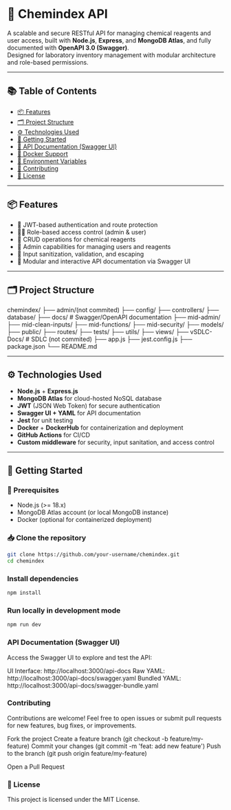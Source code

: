 # 🧪 Chemindex API

A scalable and secure RESTful API for managing chemical reagents and user access, built with **Node.js**, **Express**, and **MongoDB Atlas**, and fully documented with **OpenAPI 3.0 (Swagger)**.  
Designed for laboratory inventory management with modular architecture and role-based permissions.

---

## 📚 Table of Contents

- [📦 Features](#-features)
- [🗂️ Project Structure](#️-project-structure)
- [⚙️ Technologies Used](#️-technologies-used)
- [🚀 Getting Started](#-getting-started)
- [📘 API Documentation (Swagger UI)](#-api-documentation-swagger-ui)
- [🐳 Docker Support](#-docker-support)
- [🧩 Environment Variables](#-environment-variables)
- [🤝 Contributing](#-contributing)
- [📄 License](#-license)

---

## 📦 Features

- 🔐 JWT-based authentication and route protection
- 🧑‍💼 Role-based access control (admin & user)
- 🧪 CRUD operations for chemical reagents
- 👥 Admin capabilities for managing users and reagents
- 🧼 Input sanitization, validation, and escaping
- 📄 Modular and interactive API documentation via Swagger UI

---

## 🗂️ Project Structure

chemindex/
├── admin/(not commited)
├── config/
├── controllers/
├── database/
├── docs/ # Swagger/OpenAPI documentation
├── mid-admin/
├── mid-clean-inputs/
├── mid-functions/
├── mid-security/
├── models/
├── public/
├── routes/
├── tests/
├── utils/
├── views/
├── vSDLC-Docs/ # SDLC (not commited)
├── app.js
├── jest.config.js
├── package.json
└── README.md

---

## ⚙️ Technologies Used

- **Node.js** + **Express.js**
- **MongoDB Atlas** for cloud-hosted NoSQL database
- **JWT** (JSON Web Token) for secure authentication
- **Swagger UI + YAML** for API documentation
- **Jest** for unit testing
- **Docker** + **DockerHub** for containerization and deployment
- **GitHub Actions** for CI/CD
- **Custom middleware** for security, input sanitation, and access control

---

## 🚀 Getting Started

### 🔧 Prerequisites

- Node.js (>= 18.x)
- MongoDB Atlas account (or local MongoDB instance)
- Docker (optional for containerized deployment)

### 📥 Clone the repository

```bash
git clone https://github.com/your-username/chemindex.git
cd chemindex
```

### Install dependencies

```bash
npm install
```

### Run locally in development mode

```bash
npm run dev
```

### API Documentation (Swagger UI)

Access the Swagger UI to explore and test the API:

UI Interface: http://localhost:3000/api-docs
Raw YAML: http://localhost:3000/api-docs/swagger.yaml
Bundled YAML: http://localhost:3000/api-docs/swagger-bundle.yaml

### Contributing

Contributions are welcome!
Feel free to open issues or submit pull requests for new features, bug fixes, or improvements.

Fork the project
Create a feature branch (git checkout -b feature/my-feature)
Commit your changes (git commit -m 'feat: add new feature')
Push to the branch (git push origin feature/my-feature)

Open a Pull Request

### 📄 License

This project is licensed under the MIT License.

```

```
